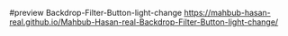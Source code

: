 #preview Backdrop-Filter-Button-light-change
https://mahbub-hasan-real.github.io/Mahbub-Hasan-real-Backdrop-Filter-Button-light-change/

